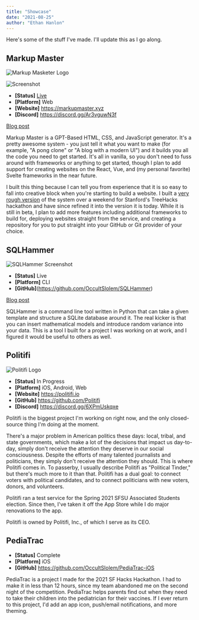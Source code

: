```yaml
---
title: "Showcase"
date: "2021-08-25"
author: "Ethan Hanlon"
---
```


Here's some of the stuff I've made. I'll update this as I go along.

## Markup Master

![Markup Masketer Logo](https://firebasestorage.googleapis.com/v0/b/hanlon-blog.appspot.com/o/markupmaster.png?alt=media&token=b1074740-7e5a-440c-bbff-fe5927bd9a65)

![Screenshot](https://firebasestorage.googleapis.com/v0/b/hanlon-blog.appspot.com/o/MarkupMasterScreenshot.png?alt=media&token=28ab688d-b7a1-4be3-a4ff-9a6f507ee5a9)

- **[Status]** [Live](https://markupmaster.xyz)
- **[Platform]** Web
- **[Website]** https://markupmaster.xyz
- **[Discord]** https://discord.gg/Ar3vguwN3f

[Blog post](/posts/markupmaster)

Markup Master is a GPT-Based HTML, CSS, and JavaScript generator. It's a pretty awesome system - you just tell it what you want to make (for example, "A pong clone" or "A blog with a modern UI") and it builds you all the code you need to get started. It's all in vanilla, so you don't need to fuss around with frameworks or anything to get started, though I plan to add support for creating websites on the React, Vue, and (my personal favorite) Svelte frameworks in the near future.

I built this thing because I can tell you from experience that it is so  easy to fall into creative block when you're starting to build a website. I built a [very rough version](https://devpost.com/software/leviathan-fe6g7l) of the system over a weekend for Stanford's TreeHacks hackathon and have since refined it into the version it is today. While it is still in beta, I plan to add more features including additional frameworks to build for, deploying websites straight from the service, and creating a repository for you to put straight into your GitHub or Git provider of your choice.

## SQLHammer
![SQLHammer Screenshot](https://firebasestorage.googleapis.com/v0/b/hanlon-blog.appspot.com/o/BlogImages%2FScreenshot%202023-06-09%20at%2012.08.23%20PM.png?alt=media)

- **[Status]** Live
- **[Platform]** CLI
- **[GitHub]**(https://github.com/OccultSlolem/SQLHammer)
  
[Blog post](/posts/sqlhammer)

SQLHammer is a command line tool written in Python that can take a given template and structure a SQLite database around it. The real kicker is that you can insert mathematical models and introduce random variance into your data. This is a tool I built for a project I was working on at work, and I figured it would be useful to others as well.


## Politifi

![Politifi Logo](https://www.politifi.io/assets/Politifi_SVG_White_Text.svg)

- **[Status]** In Progress
- **[Platform]** iOS, Android, Web
- **[Website]** https://politifi.io
- **[GitHub]** https://github.com/Politifi 
- **[Discord]** https://discord.gg/6XPmUskqxe

Politifi is the biggest project I'm working on right now, and the only closed-source thing I'm doing at the moment.

There's a major problem in American politics these days: local, tribal, and state governments, which make a lot of the decisions that impact us day-to-day, simply don't receive the attention they deserve in our social consciousness. Despite the efforts of many talented journalists and politicians, they simply don't receive the attention they should. This is where Politifi comes in. To passerby, I usually describe Politifi as "Political Tinder," but there's much more to it than that. Politifi has a dual goal: to connect voters with political candidates, and to connect politicians with new voters, donors, and volunteers.

Politifi ran a test service for the Spring 2021 SFSU Associated Students election. Since then, I've taken it off the App Store while I do major renovations to the app.

Politifi is owned by Politifi, Inc., of which I serve as its CEO.

## PediaTrac
- **[Status]** Complete
- **[Platform]** iOS
- **[GitHub]** https://github.com/OccultSlolem/PediaTrac-iOS

PediaTrac is a project I made for the 2021 SF Hacks Hackathon. I had to make it in less than 12 hours, since my team abandoned me on the second night of the competition. PediaTrac helps parents find out when they need to take their children into the pediatrician for their vaccines. If I ever return to this project, I'd add an app icon, push/email notifications, and more theming.

